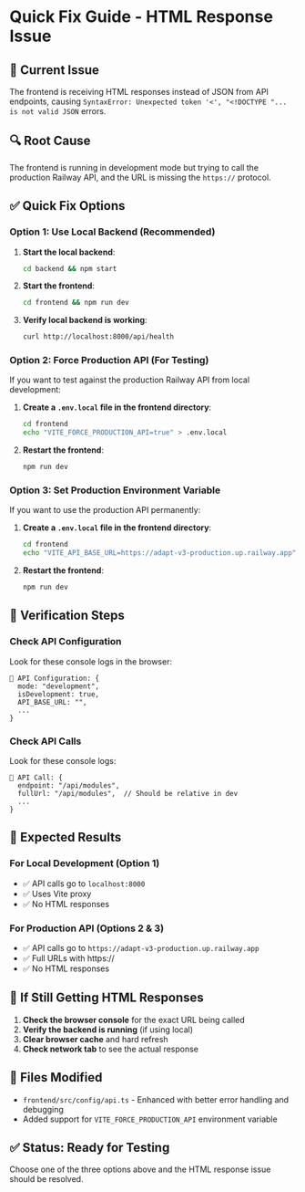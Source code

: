 # Quick Fix Guide - HTML Response Issue

## 🚨 Current Issue
The frontend is receiving HTML responses instead of JSON from API endpoints, causing `SyntaxError: Unexpected token '<', "<!DOCTYPE "... is not valid JSON` errors.

## 🔍 Root Cause
The frontend is running in development mode but trying to call the production Railway API, and the URL is missing the `https://` protocol.

## ✅ Quick Fix Options

### Option 1: Use Local Backend (Recommended)
1. **Start the local backend**:
   ```bash
   cd backend && npm start
   ```

2. **Start the frontend**:
   ```bash
   cd frontend && npm run dev
   ```

3. **Verify local backend is working**:
   ```bash
   curl http://localhost:8000/api/health
   ```

### Option 2: Force Production API (For Testing)
If you want to test against the production Railway API from local development:

1. **Create a `.env.local` file in the frontend directory**:
   ```bash
   cd frontend
   echo "VITE_FORCE_PRODUCTION_API=true" > .env.local
   ```

2. **Restart the frontend**:
   ```bash
   npm run dev
   ```

### Option 3: Set Production Environment Variable
If you want to use the production API permanently:

1. **Create a `.env.local` file in the frontend directory**:
   ```bash
   cd frontend
   echo "VITE_API_BASE_URL=https://adapt-v3-production.up.railway.app" > .env.local
   ```

2. **Restart the frontend**:
   ```bash
   npm run dev
   ```

## 🔧 Verification Steps

### Check API Configuration
Look for these console logs in the browser:
```
🔧 API Configuration: {
  mode: "development",
  isDevelopment: true,
  API_BASE_URL: "",
  ...
}
```

### Check API Calls
Look for these console logs:
```
🔗 API Call: {
  endpoint: "/api/modules",
  fullUrl: "/api/modules",  // Should be relative in dev
  ...
}
```

## 🎯 Expected Results

### For Local Development (Option 1)
- ✅ API calls go to `localhost:8000`
- ✅ Uses Vite proxy
- ✅ No HTML responses

### For Production API (Options 2 & 3)
- ✅ API calls go to `https://adapt-v3-production.up.railway.app`
- ✅ Full URLs with https://
- ✅ No HTML responses

## 🚨 If Still Getting HTML Responses

1. **Check the browser console** for the exact URL being called
2. **Verify the backend is running** (if using local)
3. **Clear browser cache** and hard refresh
4. **Check network tab** to see the actual response

## 📝 Files Modified
- `frontend/src/config/api.ts` - Enhanced with better error handling and debugging
- Added support for `VITE_FORCE_PRODUCTION_API` environment variable

## ✅ Status: Ready for Testing

Choose one of the three options above and the HTML response issue should be resolved. 